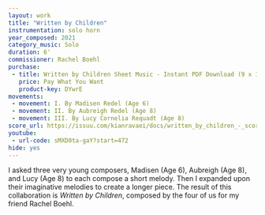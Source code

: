 ```yaml
---
layout: work
title: "Written by Children"
instrumentation: solo horn
year_composed: 2021
category_music: Solo
duration: 6'
commissioner: Rachel Boehl
purchase:
 - title: Written by Children Sheet Music - Instant PDF Download (9 x 12)
   price: Pay What You Want
   product-key: DYwrE
movements:
 - movement: I. By Madisen Redel (Age 6)
 - movement: II. By Aubreigh Redel (Age 8)
 - movement: III. By Lucy Cornelia Requadt (Age 8)
score_url: https://issuu.com/kianravaei/docs/written_by_children_-_score
youtube:
 - url-code: sMXD0ta-gaY?start=472
hide: yes
---
```


I asked three very young composers, Madisen (Age 6), Aubreigh (Age 8), and Lucy (Age 8) to each compose a short melody. Then I expanded upon their imaginative melodies to create a longer piece. The result of this collaboration is _Written by Children_, composed by the four of us for my friend Rachel Boehl.